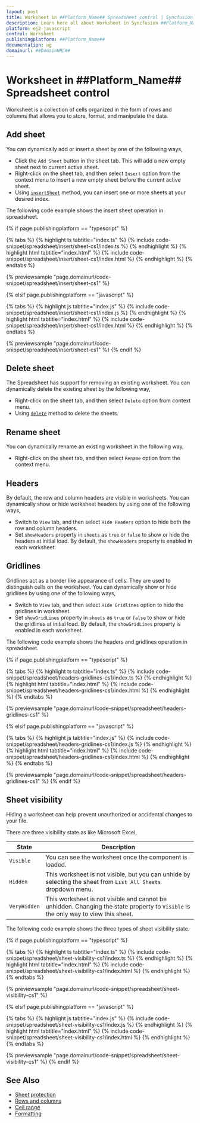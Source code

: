 ```yaml
---
layout: post
title: Worksheet in ##Platform_Name## Spreadsheet control | Syncfusion
description: Learn here all about Worksheet in Syncfusion ##Platform_Name## Spreadsheet control of Syncfusion Essential JS 2 and more.
platform: ej2-javascript
control: Worksheet 
publishingplatform: ##Platform_Name##
documentation: ug
domainurl: ##DomainURL##
---
```


# Worksheet in ##Platform_Name## Spreadsheet control

Worksheet is a collection of cells organized in the form of rows and columns that allows you to store, format, and manipulate the data.

## Add sheet

You can dynamically add or insert a sheet by one of the following ways,

* Click the `Add Sheet` button in the sheet tab. This will add a new empty sheet next to current active sheet.
* Right-click on the sheet tab, and then select `Insert` option from the context menu to insert a new empty sheet before the current active sheet.
* Using [`insertSheet`](../api/spreadsheet/#insertsheet) method, you can insert one or more sheets at your desired index.

The following code example shows the insert sheet operation in spreadsheet.

{% if page.publishingplatform == "typescript" %}

 {% tabs %}
{% highlight ts tabtitle="index.ts" %}
{% include code-snippet/spreadsheet/insert/sheet-cs1/index.ts %}
{% endhighlight %}
{% highlight html tabtitle="index.html" %}
{% include code-snippet/spreadsheet/insert/sheet-cs1/index.html %}
{% endhighlight %}
{% endtabs %}
        
{% previewsample "page.domainurl/code-snippet/spreadsheet/insert/sheet-cs1" %}

{% elsif page.publishingplatform == "javascript" %}

{% tabs %}
{% highlight js tabtitle="index.js" %}
{% include code-snippet/spreadsheet/insert/sheet-cs1/index.js %}
{% endhighlight %}
{% highlight html tabtitle="index.html" %}
{% include code-snippet/spreadsheet/insert/sheet-cs1/index.html %}
{% endhighlight %}
{% endtabs %}

{% previewsample "page.domainurl/code-snippet/spreadsheet/insert/sheet-cs1" %}
{% endif %}

## Delete sheet

The Spreadsheet has support for removing an existing worksheet. You can dynamically delete the existing sheet by the following way,

* Right-click on the sheet tab, and then select `Delete` option from context menu.
* Using [`delete`](../api/spreadsheet/#delete ) method to delete the sheets.

## Rename sheet

You can dynamically rename an existing worksheet in the following way,

* Right-click on the sheet tab, and then select `Rename` option from the context menu.

## Headers

By default, the row and column headers are visible in worksheets. You can dynamically show or hide worksheet headers by using one of the following ways,

* Switch to `View` tab, and then select `Hide Headers` option to hide both the row and column headers.
* Set `showHeaders` property in `sheets` as `true` or `false` to show or hide the headers at initial load. By default, the `showHeaders` property is enabled in each worksheet.

## Gridlines

Gridlines act as a border like appearance of cells. They are used to distinguish cells on the worksheet. You can dynamically show or hide gridlines by using one of the following ways,

* Switch to `View` tab, and then select `Hide Gridlines` option to hide the gridlines in worksheet.
* Set `showGridLines` property in `sheets` as `true` or `false` to show or hide the gridlines at initial load. By default, the `showGridLines` property is enabled in each worksheet.

The following code example shows the headers and gridlines operation in spreadsheet.

{% if page.publishingplatform == "typescript" %}

 {% tabs %}
{% highlight ts tabtitle="index.ts" %}
{% include code-snippet/spreadsheet/headers-gridlines-cs1/index.ts %}
{% endhighlight %}
{% highlight html tabtitle="index.html" %}
{% include code-snippet/spreadsheet/headers-gridlines-cs1/index.html %}
{% endhighlight %}
{% endtabs %}
        
{% previewsample "page.domainurl/code-snippet/spreadsheet/headers-gridlines-cs1" %}

{% elsif page.publishingplatform == "javascript" %}

{% tabs %}
{% highlight js tabtitle="index.js" %}
{% include code-snippet/spreadsheet/headers-gridlines-cs1/index.js %}
{% endhighlight %}
{% highlight html tabtitle="index.html" %}
{% include code-snippet/spreadsheet/headers-gridlines-cs1/index.html %}
{% endhighlight %}
{% endtabs %}

{% previewsample "page.domainurl/code-snippet/spreadsheet/headers-gridlines-cs1" %}
{% endif %}

## Sheet visibility

Hiding a worksheet can help prevent unauthorized or accidental changes to your file.

There are three visibility state as like Microsoft Excel,

| State | Description |
|-------|---------|
| `Visible` | You can see the worksheet once the component is loaded. |
| `Hidden` | This worksheet is not visible, but you can unhide by selecting the sheet from `List All Sheets` dropdown menu. |
| `VeryHidden` | This worksheet is not visible and cannot be unhidden. Changing the state property to `Visible` is the only way to view this sheet. |

The following code example shows the three types of sheet visibility state.

{% if page.publishingplatform == "typescript" %}

 {% tabs %}
{% highlight ts tabtitle="index.ts" %}
{% include code-snippet/spreadsheet/sheet-visibility-cs1/index.ts %}
{% endhighlight %}
{% highlight html tabtitle="index.html" %}
{% include code-snippet/spreadsheet/sheet-visibility-cs1/index.html %}
{% endhighlight %}
{% endtabs %}
        
{% previewsample "page.domainurl/code-snippet/spreadsheet/sheet-visibility-cs1" %}

{% elsif page.publishingplatform == "javascript" %}

{% tabs %}
{% highlight js tabtitle="index.js" %}
{% include code-snippet/spreadsheet/sheet-visibility-cs1/index.js %}
{% endhighlight %}
{% highlight html tabtitle="index.html" %}
{% include code-snippet/spreadsheet/sheet-visibility-cs1/index.html %}
{% endhighlight %}
{% endtabs %}

{% previewsample "page.domainurl/code-snippet/spreadsheet/sheet-visibility-cs1" %}
{% endif %}

## See Also

* [Sheet protection](./protect-sheet)
* [Rows and columns](./rows-and-columns)
* [Cell range](./cell-range)
* [Formatting](./formatting)
